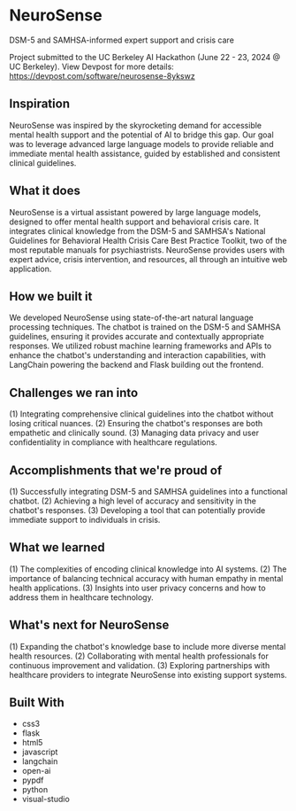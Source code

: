 # NeuroSense
DSM-5 and SAMHSA-informed expert support and crisis care

Project submitted to the UC Berkeley AI Hackathon (June 22 - 23, 2024 @ UC Berkeley). 
View Devpost for more details: https://devpost.com/software/neurosense-8ykswz 

## Inspiration
NeuroSense was inspired by the skyrocketing demand for accessible mental health support and the potential of AI to bridge this gap. Our goal was to leverage advanced large language models to provide reliable and immediate mental health assistance, guided by established and consistent clinical guidelines.

## What it does
NeuroSense is a virtual assistant powered by large language models, designed to offer mental health support and behavioral crisis care. It integrates clinical knowledge from the DSM-5 and SAMHSA's National Guidelines for Behavioral Health Crisis Care Best Practice Toolkit, two of the most reputable manuals for psychiastrists. NeuroSense provides users with expert advice, crisis intervention, and resources, all through an intuitive web application.

## How we built it
We developed NeuroSense using state-of-the-art natural language processing techniques. The chatbot is trained on the DSM-5 and SAMHSA guidelines, ensuring it provides accurate and contextually appropriate responses. We utilized robust machine learning frameworks and APIs to enhance the chatbot's understanding and interaction capabilities, with LangChain powering the backend and Flask building out the frontend. 

## Challenges we ran into
(1) Integrating comprehensive clinical guidelines into the chatbot without losing critical nuances. 
(2) Ensuring the chatbot's responses are both empathetic and clinically sound.
(3) Managing data privacy and user confidentiality in compliance with healthcare regulations.

## Accomplishments that we're proud of
(1) Successfully integrating DSM-5 and SAMHSA guidelines into a functional chatbot.
(2) Achieving a high level of accuracy and sensitivity in the chatbot's responses.
(3) Developing a tool that can potentially provide immediate support to individuals in crisis.

## What we learned
(1) The complexities of encoding clinical knowledge into AI systems.
(2) The importance of balancing technical accuracy with human empathy in mental health applications.
(3) Insights into user privacy concerns and how to address them in healthcare technology.

## What's next for NeuroSense
(1) Expanding the chatbot's knowledge base to include more diverse mental health resources.
(2) Collaborating with mental health professionals for continuous improvement and validation.
(3) Exploring partnerships with healthcare providers to integrate NeuroSense into existing support systems.

## Built With

- css3
- flask
- html5
- javascript
- langchain
- open-ai
- pypdf
- python
- visual-studio
